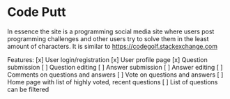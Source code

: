 # Code Putt

In essence the site is a programming social media site where users post programming challenges and other users try to solve them in the least amount of characters. It is similar to https://codegolf.stackexchange.com

Features:
[x] User login/registration
[x] User profile page
[x] Question submission
    [ ] Question editing
[ ] Answer submission
    [ ] Answer editing
[ ] Comments on questions and answers
[ ] Vote on questions and answers
[ ] Home page with list of highly voted, recent questions
[ ] List of questions can be filtered

